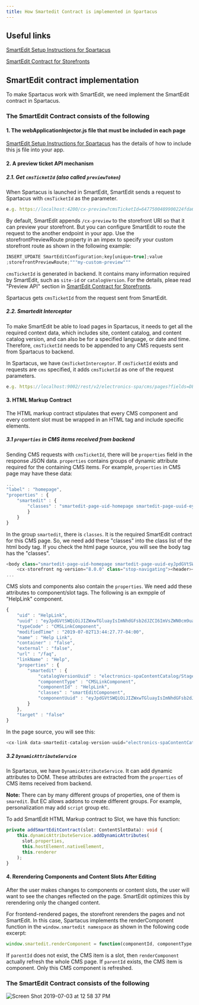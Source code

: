 ```yaml
---
title: How Smartedit Contract is implemented in Spartacus
---
```


## Useful links

[SmartEdit Setup Instructions for Spartacus](https://sap.github.io/cloud-commerce-spartacus-storefront-docs/smartEdit-setup-instructions-for-spartacus/)

[SmartEdit Contract for Storefronts](https://help.sap.com/viewer/86dd1373053a4c2da8f9885cc9fbe55d/1808/en-US/622cebcb444b42e18de2147775430b9d.html#loio622cebcb444b42e18de2147775430b9d)

## SmartEdit contract implementation

To make Spartacus work with SmartEdit, we need implement the SmartEdit contract in Spartacus.

### The SmartEdit Contract consists of the following

#### 1. The webApplicationInjector.js file that must be included in each page

[SmartEdit Setup Instructions for Spartacus](https://sap.github.io/cloud-commerce-spartacus-storefront-docs/smartEdit-setup-instructions-for-spartacus/) has the details of how to include this js file into your app.

#### 2. A preview ticket API mechanism

##### 2.1. Get `cmsTicketId` (also called `previewToken`)

When Spartacus is launched in SmartEdit, SmartEdit sends a request to Spartacus with `cmsTicketId` as the parameter.

```typescript
e.g. https://localhost:4200/cx-preview?cmsTicketId=6477500489900224fda62f41-167a-40fe-9ecc-39019a64ebb9
```

By default, SmartEdit appends `/cx-preview` to the storefront URI so that it can preview your storefront. But you can configure SmartEdit to route the request to the another endpoint in your app. Use the storefrontPreviewRoute property in an impex to specify your custom storefront route as shown in the following example:

```typescript
INSERT_UPDATE SmartEditConfiguration;key[unique=true];value
;storefrontPreviewRoute;"""my-custom-preview"""
```

`cmsTicketId` is generated in backend. It contains many information required by SmartEdit, such as `site-id` or `catalogVersion`. For the details, pleae read "Preview API" section in [SmartEdit Contract for Storefronts](https://help.sap.com/viewer/86dd1373053a4c2da8f9885cc9fbe55d/1808/en-US/622cebcb444b42e18de2147775430b9d.html#loio622cebcb444b42e18de2147775430b9d).

Spartacus gets `cmsTicketId` from the request sent from SmartEdit.

##### 2.2. Smartedit Interceptor

To make SmartEdit be able to load pages in Spartacus, it needs to get all the required context data, which includes site, content catalog, and content catalog version, and can also be for a specified language, or date and time. Therefore, `cmsTicketId` needs to be appended to any CMS requests sent from Spartacus to backend.

In Spartacus, we have `CmsTicketInterceptor`. If `cmsTicketId` exists and requests are `cms` specified, it adds `cmsTicketId` as one of the request parameters.

```typescript
e.g. https://localhost:9002/rest/v2/electronics-spa/cms/pages?fields=DEFAULT&lang=en&curr=USD&cmsTicketId=6477500489900224fda62f41-167a-40fe-9ecc-39019a64ebb9
```

#### 3. HTML Markup Contract

The HTML markup contract stipulates that every CMS component and every content slot must be wrapped in an HTML tag and include specific elements.

##### 3.1 `properties` in CMS items received from backend

Sending CMS requests with `cmsTicketId`, there will be `properties` field in the response JSON data. `properties` contains groups of dynamic attribute required for the containing CMS items. For example, `properties` in CMS page may have these data:

```typescript
...
"label" : "homepage",
"properties" : {
    "smartedit" : {
        "classes" : "smartedit-page-uid-homepage smartedit-page-uuid-eyJpdGVtSWQiOiJob21lcGFnZSIsImNhdGFsb2dJZCI6ImVsZWN0cm9uaWNzLXNwYUNvbnRlbnRDYXRhbG9nIiwiY2F0YWxvZ1ZlcnNpb24iOiJTdGFnZWQifQ== smartedit-catalog-version-uuid-electronics-spaContentCatalog/Staged"
        }
    }
}
```

In the group `smartedit`, there is `classes`. It is the required SmartEdit contract for this CMS page. So, we need add these "classes" into the class list of the html body tag. If you check the html page source, you will see the body tag has the "classes".

```typescript
<body class="smartedit-page-uid-homepage smartedit-page-uuid-eyJpdGVtSWQiOiJob21lcGFnZSIsImNhdGFsb2dJZCI6ImVsZWN0cm9uaWNzLXNwYUNvbnRlbnRDYXRhbG9nIiwiY2F0YWxvZ1ZlcnNpb24iOiJTdGFnZWQifQ== smartedit-catalog-version-uuid-electronics-spaContentCatalog/Staged">
    <cx-storefront ng-version="8.0.0" class="stop-navigating"><header><cx-page-layout section="header" ng-reflect-section="header" class="header"><!--bindings={
...
```

CMS slots and components also contain the `properties`. We need add these attributes to component/slot tags. The following is an exmpple of "HelpLink" component.

```typescript
{
    "uid" : "HelpLink",
    "uuid" : "eyJpdGVtSWQiOiJIZWxwTGluayIsImNhdGFsb2dJZCI6ImVsZWN0cm9uaWNzLXNwYUNvbnRlbnRDYXRhbG9nIiwiY2F0YWxvZ1ZlcnNpb24iOiJTdGFnZWQifQ==",
    "typeCode" : "CMSLinkComponent",
    "modifiedTime" : "2019-07-02T13:44:27.77-04:00",
    "name" : "Help Link",
    "container" : "false",
    "external" : "false",
    "url" : "/faq",
    "linkName" : "Help",
    "properties" : {
        "smartedit" : {
            "catalogVersionUuid" : "electronics-spaContentCatalog/Staged",
            "componentType" : "CMSLinkComponent",
            "componentId" : "HelpLink",
            "classes" : "smartEditComponent",
            "componentUuid" : "eyJpdGVtSWQiOiJIZWxwTGluayIsImNhdGFsb2dJZCI6ImVsZWN0cm9uaWNzLXNwYUNvbnRlbnRDYXRhbG9nIiwiY2F0YWxvZ1ZlcnNpb24iOiJTdGFnZWQifQ=="
        }
    },
    "target" : "false"
}
```

In the page source, you will see this:
```typescript
<cx-link data-smartedit-catalog-version-uuid="electronics-spaContentCatalog/Staged" data-smartedit-component-type="CMSLinkComponent" data-smartedit-component-id="HelpLink" class="smartEditComponent" data-smartedit-component-uuid="eyJpdGVtSWQiOiJIZWxwTGluayIsImNhdGFsb2dJZCI6ImVsZWN0cm9uaWNzLXNwYUNvbnRlbnRDYXRhbG9nIiwiY2F0YWxvZ1ZlcnNpb24iOiJTdGFnZWQifQ==" data-smart-edit-component-process-status="removeComponent" data-smartedit-element-uuid="8505cd4a-11b3-4fc8-b278-6f8ff74e50b3" style="position: relative;">
```

##### 3.2 `DynamicAttributeService`

In Spartacus, we have `DynamicAttributeService`. It can add dynamic attributes to DOM. These attributes are extracted from the `properties` of CMS items received from backend.

**Note:** There can by many different groups of properties, one of them is `smaredit`. But EC allows addons to create different groups. For example, personalization may add `script` group etc.

To add SmartEdit HTML Markup contract to Slot, we have this function:
```typescript
private addSmartEditContract(slot: ContentSlotData): void {
    this.dynamicAttributeService.addDynamicAttributes(
      slot.properties,
      this.hostElement.nativeElement,
      this.renderer
    );
}
```

#### 4. Rerendering Components and Content Slots After Editing

After the user makes changes to components or content slots, the user will want to see the changes reflected on the page. SmartEdit optimizes this by rerendering only the changed content.

For frontend-rendered pages, the storefront rerenders the pages and not SmartEdit. In this case, Spartacus implements the renderComponent function in the `window.smartedit namespace` as shown in the following code excerpt:

```typescript
window.smartedit.renderComponent = function(componentId, componentType, parentId) { ... };
```
If `parentId` does not exist, the CMS item is a slot, then `renderComponent` actually refresh the whole CMS page. If `parentId` exists, the CMS item is component. Only this CMS component is refreshed.

### The SmartEdit Contract consists of the following
![Screen Shot 2019-07-03 at 12 58 37 PM](https://user-images.githubusercontent.com/44440575/60667524-b47d2100-9e37-11e9-93e9-af3ed665d768.png)
